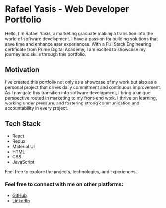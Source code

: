 # Rafael Yasis - Web Developer Portfolio

Hello, I'm Rafael Yasis, a marketing graduate making a transition into the world of software development. I have a passion for building solutions that save time and enhance user experiences. With a Full Stack Engineering certificate from Prime Digital Academy, I am excited to showcase my journey and skills through this portfolio.

## Motivation

I've created this portfolio not only as a showcase of my work but also as a personal project that drives daily commitment and continuous improvement. As I navigate this transition into software development, I bring a unique perspective rooted in marketing to my front-end work. I thrive on learning, working under pressure, and fostering strong communication and accountability in every project.

## Tech Stack

- React
- Redux
- Material UI
- HTML
- CSS
- JavaScript

Feel free to explore the projects, technologies, and experiences.

### Feel free to connect with me on other platforms:

- [GitHub](https://github.com/yasis12)
- [LinkedIn](https://www.linkedin.com/in/rafael-yasis/)

